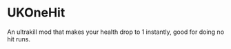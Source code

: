 # UKOneHit
An ultrakill mod that makes your health drop to 1 instantly, good for doing no hit runs.
